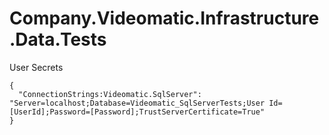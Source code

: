 # Company.Videomatic.Infrastructure.Data.Tests

User Secrets
```
{
  "ConnectionStrings:Videomatic.SqlServer": "Server=localhost;Database=Videomatic_SqlServerTests;User Id=[UserId];Password=[Password];TrustServerCertificate=True"
}
```